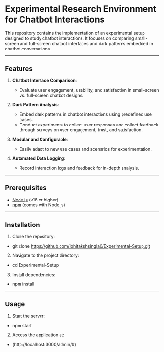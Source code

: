 # Experimental Research Environment for Chatbot Interactions

This repository contains the implementation of an experimental setup designed to study chatbot interactions. It focuses on comparing small-screen and full-screen chatbot interfaces and dark patterns embedded in chatbot conversations.

---

## Features

1. **Chatbot Interface Comparison**:
   - Evaluate user engagement, usability, and satisfaction in small-screen vs. full-screen chatbot designs.

2. **Dark Pattern Analysis**:
   - Embed dark patterns in chatbot interactions using predefined use cases.
   - Conduct experiments to collect user responses and collect feedback through surveys on user engagement, trust, and satisfaction.

3. **Modular and Configurable**:
   - Easily adapt to new use cases and scenarios for experimentation.

4. **Automated Data Logging**:
   - Record interaction logs and feedback for in-depth analysis.

---

## Prerequisites

- [Node.js](https://nodejs.org/) (v16 or higher)
- [npm](https://www.npmjs.com/) (comes with Node.js)

---

## Installation

1. Clone the repository:
-  git clone https://github.com/lohitakshsingla0/Experimental-Setup.git

2. Navigate to the project directory:
-  cd Experimental-Setup

3. Install dependencies:
-  npm install

---

## Usage

1. Start the server:
-  npm start

2. Access the application at:
-  (http://localhost:3000/admin/#)





